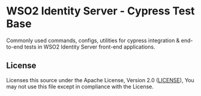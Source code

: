 # WSO2 Identity Server - Cypress Test Base

Commonly used commands, configs, utilities for cypress integration & end-to-end tests in WSO2 Identity Server front-end applications.

## License

Licenses this source under the Apache License, Version 2.0 ([LICENSE](./LICENSE.md)), You may not use this file except in compliance with the License.
